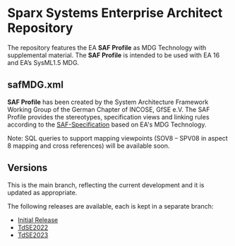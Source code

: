 # Sparx Systems Enterprise Architect Repository
The repository features the EA **SAF Profile** as MDG Technology with supplemental material. The **SAF Profile** is intended to be used with EA 16 and EA’s SysML1.5 MDG.

## safMDG.xml
**SAF Profile** has been created by the System Architecture Framework Working Group of the German Chapter of INCOSE, GfSE e.V. The SAF Profile provides the stereotypes, specification views and linking rules according to the [SAF-Specification](https://github.com/GfSE/SAF-Specification/tree/TdSE2023) based on EA's MDG Technology.

Note: SQL queries to support mapping viewpoints (SOV8 – SPV08 in aspect 8 mapping and cross references) will be available soon.


## Versions
This is the main branch, reflecting the current development and it is updated as appropriate.

The following releases are available, each is kept in a separate branch:
* [Initial Release](https://github.com/GfSE/SAF-EA-Profile/tree/Initial-Release)
* [TdSE2022](https://github.com/GfSE/SAF-EA-Profile/tree/TdSE2022)
* [TdSE2023](https://github.com/GfSE/SAF-EA-Profile/tree/TdSE2023)
